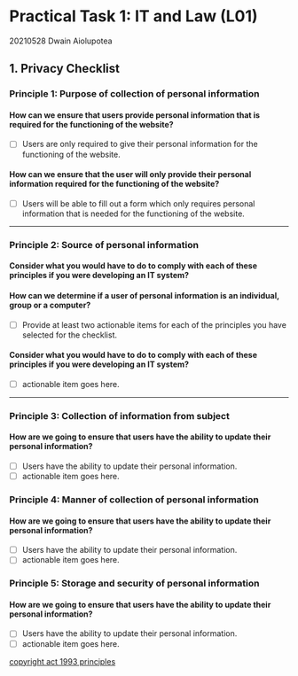 # Practical Task 1: IT and Law (L01)
20210528 Dwain Aiolupotea

## 1. Privacy Checklist

### Principle 1: Purpose of collection of personal information

#### How can we ensure that users provide personal information that is required for the functioning of the website?
- [ ] Users are <!-- -only --> only required to give their personal information for the functioning of the website.

#### How can we ensure that the user will only provide their personal information required for the functioning of the website?
- [ ] Users will be able to fill out a form which only requires personal information that is needed for the functioning of the website.

****

### Principle 2: Source of personal information

#### Consider what you would have to do to comply with each of these principles if you were developing an IT system?
#### How can we determine if a user of personal information is an individual, group or a computer?
- [ ] Provide at least two actionable items for each of the principles you have selected for the checklist. <!-- could be a checklist inception-->

#### Consider what you would have to do to comply with each of these principles if you were developing an IT system?
- [ ] actionable item goes here. <!--Good start keep going -->

****

### Principle 3: Collection of information from subject
 
#### How are we going to ensure that users have the ability to update their personal information?
- [ ] Users have the ability to update their personal information.
- [ ] actionable item goes here.

### Principle 4: Manner of collection of personal information

#### How are we going to ensure that users have the ability to update their personal information?
- [ ] Users have the ability to update their personal information. 
- [ ] actionable item goes here.

### Principle 5: Storage and security of personal information

#### How are we going to ensure that users have the ability to update their personal information? 
- [ ] Users have the ability to update their personal information. 
- [ ] actionable item goes here.

[copyright act 1993 principles](https://www.legislation.govt.nz/act/public/1993/0028/latest/DLM297038.html)

